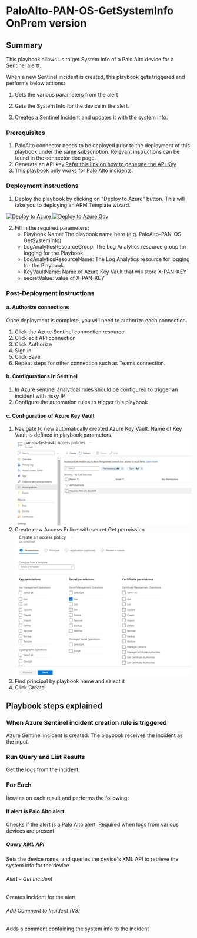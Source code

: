 # PaloAlto-PAN-OS-GetSystemInfo OnPrem version

 ## Summary

This playbook allows us to get System Info of a Palo Alto device for a Sentinel alertt. 

When a new Sentinel incident is created, this playbook gets triggered and performs below actions:

1. Gets the various parameters from the alert

2. Gets the System Info for the device in the alert.

3. Creates a Sentinel Incident and updates it with the system info.



### Prerequisites 
1. PaloAlto connector needs to be deployed prior to the deployment of this playbook under the same subscription. Relevant instructions can be found in the connector doc page.
2. Generate an API key.[Refer this link on how to generate the API Key](https://paloaltolactest.trafficmanager.net/restapi-doc/#tag/key-generation)
3. This playbook only works for Palo Alto incidents. 


### Deployment instructions 
1. Deploy the playbook by clicking on "Deploy to Azure" button. This will take you to deploying an ARM Template wizard.



[![Deploy to Azure](https://aka.ms/deploytoazurebutton)](https://portal.azure.com/#create/Microsoft.Template/uri/https%3A%2F%2Fgithub.com%2Fsocprime%2FAzure-Sentinel%2Fraw%2FPAN-OS-OnPremCustomConnector%2FPlaybooks%2FPaloAlto-PAN-OS%2FPlaybooksOnPrem%2FPaloAlto-PAN-OS-GetSystemInfo%2Fazuredeploy.json)
[![Deploy to Azure Gov](https://aka.ms/deploytoazuregovbutton)](https://portal.azure.us/#create/Microsoft.Template/uri/https%3A%2F%2Fgithub.com%2Fsocprime%2FAzure-Sentinel%2Fraw%2FPAN-OS-OnPremCustomConnector%2FPlaybooks%2FPaloAlto-PAN-OS%2FPlaybooksOnPrem%2FPaloAlto-PAN-OS-GetSystemInfo%2Fazuredeploy.json)


2. Fill in the required parameters:
    * Playbook Name: The playbook name here (e.g. PaloAlto-PAN-OS-GetSystemInfo)
    * LogAnalyticsResourceGroup: The Log Analytics resource group for logging for the Playbook.
    * LogAnalyticsResourceName: The Log Analytics resource for logging for the Playbook.
    * KeyVaultName: Name of Azure Key Vault that will store X-PAN-KEY
    * secretValue: value of X-PAN-KEY

    

### Post-Deployment instructions 
#### a. Authorize connections
Once deployment is complete, you will need to authorize each connection.
1.	Click the Azure Sentinel connection resource
2.	Click edit API connection
3.	Click Authorize
4.	Sign in
5.	Click Save
6.	Repeat steps for other connection such as Teams connection.

#### b. Configurations in Sentinel
1. In Azure sentinel analytical rules should be configured to trigger an incident with risky IP
2. Configure the automation rules to trigger this playbook

#### c. Configuration of Azure Key Vault
1. Navigate to new automatically created Azure Key Vault. Name of Key Vault is defined in playbook parameters.
   ![Key Vault configuration](./images/KeyVault.png)
2. Create new Access Police with secret Get permission
   ![Secret permission creation](./images/CreatePolice.png)
3. Find principal by playbook name and select it
4. Click Create


## Playbook steps explained

### When Azure Sentinel incident creation rule is triggered

Azure Sentinel incident is created. The playbook receives the incident as the input.

### Run Query and List Results

Get the logs from the incident.


### For Each 

Iterates on each result and performs the following:

#### If alert is Palo Alto alert
Checks if the alert is a Palo Alto alert. Required when logs from various devices are present

##### Query XML API
Sets the device name, and queries the device's XML API to retrieve the system info for the device

###### Alert - Get Incident
Creates Incident for the alert

###### Add Comment to Incident (V3)
Adds a comment containing the system info to the incident 